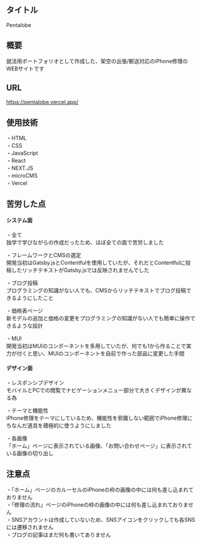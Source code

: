## タイトル

Pentalobe

## 概要

就活用ポートフォリオとして作成した、架空の出張/郵送対応のiPhone修理のWEBサイトです

## URL

https://pentalobe.vercel.app/

## 使用技術

・HTML  
・CSS  
・JavaScript  
・React  
・NEXT.JS  
・microCMS  
・Vercel  

## 苦労した点

#### システム面

・全て  
独学で学びながらの作成だったため、ほぼ全ての面で苦労しました

・フレームワークとCMSの選定  
開発当初はGatsby.jsとContentfulを使用していたが、それだとContentfulに投稿したリッチテキストがGatsby.jsでは反映されませんでした

・ブログ投稿  
プログラミングの知識がない人でも、CMSからリッチテキストでブログ投稿できるようにしたこと

・価格表ページ  
新モデルの追加と価格の変更をプログラミングの知識がない人でも簡単に操作できるような設計

・MUI  
開発当初はMUIのコンポーネントを多用していたが、何でも1から作ることで実力が付くと思い、MUIのコンポーネントを自前で作った部品に変更した手間

#### デザイン面

・レスポンシブデザイン  
モバイルとPCでの閲覧でナビゲーションメニュー部分で大きくデザインが異なる為

・テーマと機能性  
iPhone修理をテーマにしているため、機能性を邪魔しない範囲でiPhone修理にちなんだ道具を積極的に使うようにしました

・各画像  
「ホーム」ページに表示されている画像、「お問い合わせページ」に表示されている画像の切り出し


## 注意点

・「ホーム」ページのカルーセルのiPhoneの枠の画像の中には何も差し込まれておりません  
・「修理の流れ」ページのiPhoneの枠の画像の中には何も差し込まれておりません  
・SNSアカウントは作成していないため、SNSアイコンをクリックしても各SNSには遷移されません  
・ブログの記事はまだ何も書いてありません
